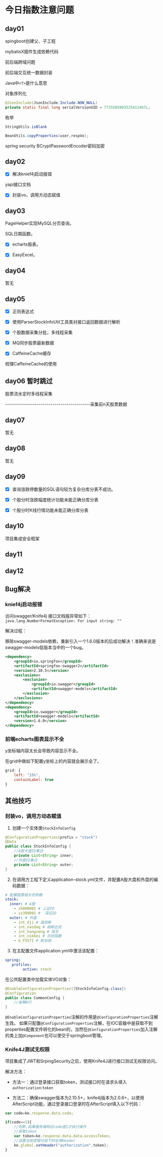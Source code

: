 # 今日指数注意问题

## day01

spingboot创建父、子工程

mybatisX插件生成依赖代码

前后端跨域问题

前后端交互统一数据封装

Java中`<T>`是什么意思



对象序列化

```java
@JsonInclude(JsonInclude.Include.NON_NULL)
private static final long serialVersionUID = 7735505903525411467L;
```



枚举



```java
StringUtils.isBlank
```



```java
BeanUtils.copyProperties(user,respVo);
```



spring security BCryptPasswordEncoder密码加密

## day02

- [x] 解决knief4j启动报错

yapi接口文档

- [x] 封装vo，调用方动态赋值


## day03

PageHelper实现MySQL分页查询。

SQL日期函数。

- [x] echarts报表。

- [x] EasyExcel。

## day04

暂无

## day05

- [x] 正则表达式
- [x] 使用ParserStockInfoUtil工具类对接口返回数据进行解析

- [x] 个股数据采集分批，多线程采集

- [x] MQ同步股票最新数据
- [x] CaffeineCache缓存

梳理CaffeineCache的使用

## day06 暂时跳过

股票流水定时多线程采集

-------------------------------------------采集前n天股票数据

## day07

暂无

## day08

暂无

## day09

- [x] 查询涨跌停数量的SQL语句较为复杂分库分表不成功。

- [x] 个股分时涨跌幅度统计功能未能正确分库分表

- [x] 个股分时K线行情功能未能正确分库分表

## day10

项目集成安全框架

## day11



## day12






























## Bug解决

### knief4j启动报错

访问swagger/Knife4j 接口文档报异常如下：`java.lang.NumberFormatException: For input string: ""`

解决过程：

移除swagger-models依赖，重新引入一个1.6.0版本的后成功解决！准确来说是swagger-models低版本当中的一个bug。

```xml
<dependency>
    <groupId>io.springfox</groupId>
    <artifactId>springfox-swagger2</artifactId>
    <version>2.10.5</version>
    <exclusions>
        <exclusion>
            <groupId>io.swagger</groupId>
            <artifactId>swagger-models</artifactId>
        </exclusion>
    </exclusions>
</dependency>
<dependency>
    <groupId>io.swagger</groupId>
    <artifactId>swagger-models</artifactId>
    <version>1.6.0</version>
</dependency>
```

### 前端echarts图表显示不全

y坐标轴内容太长会导致内容显示不全。

在grid中做如下配置y坐标上的内容就会展示全了。

```javascript
grid: {
    left: "15%",
    containLabel: true
}
```



## 其他技巧

### 封装vo，调用方动态赋值

1. 创建一个实体类`StockInfoConfig`

```java
@ConfigurationProperties(prefix = "stock")
@Data
public class StockInfoConfig {
    //A股大盘ID集合
    private List<String> inner;
    //外盘ID集合
    private List<String> outer;
}
```

2. 在调用方工程下定义application-stock.yml文件，并配置A股大盘和外盘的编码数据：

```yaml
# 配置股票相关的参数
stock:
  inner: # A股
    - sh000001 # 上证ID
    - sz399001 #  深证ID
  outer: # 外盘
    - int_dji # 道琼斯
    - int_nasdaq # 纳斯达克
    - int_hangseng # 恒生
    - int_nikkei # 日经指数
    - b_FSSTI # 新加坡
```

3. 在主配置文件application.yml中激活该配置：

```yaml
spring:
   profiles:
   		active: stock
```

在公共配置类中加载实体VO对象：

```java
@EnableConfigurationProperties({StockInfoConfig.class})
@Configuration
public class CommonConfig {
	//省略N行
}
```

`@EnableConfigurationProperties`注解的作用是`@ConfigurationProperties`注解生效。
如果只配置`@ConfigurationProperties`注解，在IOC容器中是获取不到properties配置文件转化的bean的，当然在`@ConfigurationProperties`加入注解的类上加`@Component`也可以使交于springboot管理。

### Knife4J测试无权限

项目集成了JWT和SrpingSecurity之后，使用Knife4J进行接口测试无权限访问。

解决方法：

- 方法一：通过登录接口获取token，测试接口时在请求头填入`authorization`:`token`

- 方法二：确保swagger版本为2.10.5+，knife4j版本为2.0.6+，以使用AfterScript功能，通过登录接口登录时在AfterScript填入以下代码：

```javascript
var code=ke.response.data.code;

if(code==1){
    //判断,如果服务端响应code是1才执行操作
    //获取token
    var token=ke.response.data.data.accessToken;
    //设置当前逻辑分组下的全局Header
    ke.global.setHeader("authorization",token);
}
```

